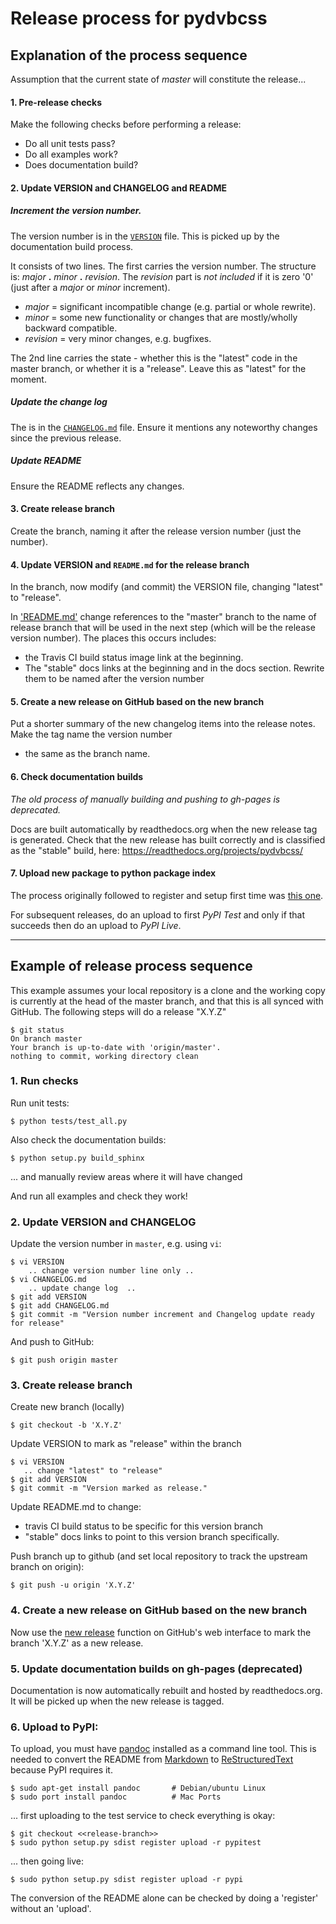 # Release process for pydvbcss

## Explanation of the process sequence

Assumption that the current state of *master* will constitute the release...

#### 1. Pre-release checks

Make the following checks before performing a release:
   * Do all unit tests pass?
   * Do all examples work?
   * Does documentation build?


#### 2. Update VERSION and CHANGELOG and README

##### Increment the version number.
   
The version number is in the [`VERSION`](VERSION) file. This is picked up by the documentation build process.

It consists of two lines. The first carries the version number. The structure is: *major* **.** *minor* **.** *revision*.
The *revision* part is *not included* if it is zero '0' (just after a *major* or *minor* increment).
   * *major* = significant incompatible change (e.g. partial or whole rewrite).
   * *minor* = some new functionality or changes that are mostly/wholly backward compatible.
   * *revision* = very minor changes, e.g. bugfixes.

The 2nd line carries the state - whether this is the "latest" code in the master branch, or whether it is a "release".
Leave this as "latest" for the moment.


##### Update the change log
  
The is in the [`CHANGELOG.md`](CHANGELOG.md) file. Ensure it mentions any noteworthy changes since the previous release.


##### Update README

Ensure the README reflects any changes.



#### 3. Create release branch 

Create the branch, naming it after the release version number (just the number).

#### 4. Update VERSION and `README.md` for the release branch

In the branch, now modify (and commit) the VERSION file, changing "latest" to "release".

In ['README.md'](README.md) change references to the "master" branch to the name
of release branch that will be used in the next step (which will be the
release version number). The places this occurs includes:

   * the Travis CI build status image link at the beginning.
   * The "stable" docs links at the beginning and in the docs section. Rewrite them to be named after the version number


#### 5. Create a new release on GitHub based on the new branch

Put a shorter summary of the new changelog items into the release notes. Make the tag name the version number
- the same as the branch name.


#### 6. Check documentation builds

_The old process of manually building and pushing to gh-pages is deprecated._

Docs are built automatically by readthedocs.org when the new release tag is generated. Check that the new release
has built correctly and is classified as the "stable" build, here: https://readthedocs.org/projects/pydvbcss/



#### 7. Upload new package to python package index

The process originally followed to register and setup first time was [this one](http://peterdowns.com/posts/first-time-with-pypi.html).

For subsequent releases, do an upload to first *PyPI Test* and only if that succeeds then do an upload to *PyPI Live*.

- - - - -

## Example of release process sequence

This example assumes your local repository is a clone and the working copy is currently at the head of the master branch, and that this is all 
synced with GitHub. The following steps will do a release "X.Y.Z"

    $ git status
    On branch master
    Your branch is up-to-date with 'origin/master'.
    nothing to commit, working directory clean
    
### 1. Run checks

Run unit tests:

    $ python tests/test_all.py
    
Also check the documentation builds:

    $ python setup.py build_sphinx

... and manually review areas where it will have changed

And run all examples and check they work!



### 2. Update VERSION and CHANGELOG

Update the version number in `master`, e.g. using `vi`:
  
    $ vi VERSION
        .. change version number line only ..
    $ vi CHANGELOG.md
        .. update change log  ..
    $ git add VERSION
    $ git add CHANGELOG.md
    $ git commit -m "Version number increment and Changelog update ready for release"

And push to GitHub:

    $ git push origin master

### 3. Create release branch

Create new branch (locally)

    $ git checkout -b 'X.Y.Z'

Update VERSION to mark as "release" within the branch

    $ vi VERSION
       .. change "latest" to "release"
    $ git add VERSION
    $ git commit -m "Version marked as release."

Update README.md to change:

* travis CI build status to be specific for this version branch
* "stable" docs links to point to this version branch specifically.

Push branch up to github (and set local repository to track the upstream branch on origin):

    $ git push -u origin 'X.Y.Z'
    

### 4. Create a new release on GitHub based on the new branch

Now use the [new release](https://github.com/bbc/pydvbcss/releases/new) function on GitHub's web interface to
mark the branch 'X.Y.Z' as a new release.

### 5. Update documentation builds on gh-pages (deprecated)

Documentation is now automatically rebuilt and hosted by readthedocs.org. It
will be picked up when the new release is tagged.

    
### 6. Upload to PyPI:

To upload, you must have [pandoc](http://pandoc.org/) installed as a command
line tool. This is needed to convert the README from [Markdown](https://daringfireball.net/projects/markdown/)
to [ReStructuredText](http://docutils.sourceforge.net/docs/ref/rst/introduction.html) because PyPI
requires it.

    $ sudo apt-get install pandoc       # Debian/ubuntu Linux
    $ sudo port install pandoc          # Mac Ports

... first uploading to the test service to check everything is okay:

    $ git checkout <<release-branch>>
    $ sudo python setup.py sdist register upload -r pypitest
    
... then going live:

    $ sudo python setup.py sdist register upload -r pypi

The conversion of the README alone can be checked by doing a 'register' without
an 'upload'.
